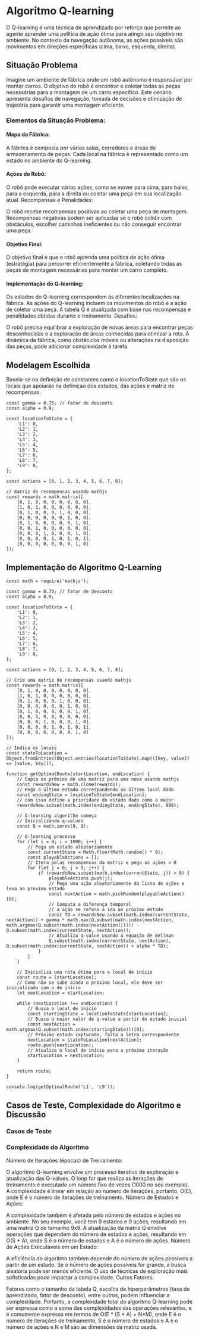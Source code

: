 # Algoritmo Q-learning
O Q-learning é uma técnica de aprendizado por reforço que permite ao agente aprender uma política de ação ótima para atingir seu objetivo no ambiente. No contexto da navegação autônoma, as ações possíveis são movimentos em direções específicas (cima, baixo, esquerda, direita).
## Situação Problema
Imagine um ambiente de fábrica onde um robô autônomo é responsável por montar carros. O objetivo do robô é encontrar e coletar todas as peças necessárias para a montagem de um carro específico. Este cenário apresenta desafios de navegação, tomada de decisões e otimização de trajetória para garantir uma montagem eficiente.

### Elementos da Situação Problema:

#### Mapa da Fábrica:

A fábrica é composta por várias salas, corredores e áreas de armazenamento de peças. Cada local na fábrica é representado como um estado no ambiente do Q-learning.

#### Ações do Robô:

O robô pode executar várias ações, como se mover para cima, para baixo, para a esquerda, para a direita ou coletar uma peça em sua localização atual.
Recompensas e Penalidades:

O robô recebe recompensas positivas ao coletar uma peça de montagem. Recompensas negativas podem ser aplicadas se o robô colidir com obstáculos, escolher caminhos ineficientes ou não conseguir encontrar uma peça.
#### Objetivo Final:

O objetivo final é que o robô aprenda uma política de ação ótima (estratégia) para percorrer eficientemente a fábrica, coletando todas as peças de montagem necessárias para montar um carro completo.
#### Implementação do Q-learning:

Os estados do Q-learning correspondem às diferentes localizações na fábrica.
As ações do Q-learning incluem os movimentos do robô e a ação de coletar uma peça.
A tabela Q é atualizada com base nas recompensas e penalidades obtidas durante o treinamento.
Desafios:

O robô precisa equilibrar a exploração de novas áreas para encontrar peças desconhecidas e a exploração de áreas conhecidas para otimizar a rota.
A dinâmica da fábrica, como obstáculos móveis ou alterações na disposição das peças, pode adicionar complexidade à tarefa.

## Modelagem Escolhida 
Baseia-se na definição de constantes como o locationToState que são os locais que apoiarão na definiçao dos estados, das ações e matriz de recompensas.
~~~
const gamma = 0.75; // fator de desconto
const alpha = 0.9;

const locationToState = {
    'L1': 0,
    'L2': 1,
    'L3': 2,
    'L4': 3,
    'L5': 4,
    'L6': 5,
    'L7': 6,
    'L8': 7,
    'L9': 8,
};

const actions = [0, 1, 2, 3, 4, 5, 6, 7, 8];

// matriz de recompensas usando mathjs
const rewards = math.matrix([
    [0, 1, 0, 0, 0, 0, 0, 0, 0],
    [1, 0, 1, 0, 0, 0, 0, 0, 0],
    [0, 1, 0, 0, 0, 1, 0, 0, 0],
    [0, 0, 0, 0, 0, 0, 1, 0, 0],
    [0, 1, 0, 0, 0, 0, 0, 1, 0],
    [0, 0, 1, 0, 0, 0, 0, 0, 0],
    [0, 0, 0, 1, 0, 0, 0, 1, 0],
    [0, 0, 0, 0, 1, 0, 1, 0, 1],
    [0, 0, 0, 0, 0, 0, 0, 1, 0]
]);

~~~
## Implementação do Algoritmo Q-Learning
~~~
const math = require('mathjs');

const gamma = 0.75; // fator de desconto
const alpha = 0.9;

const locationToState = {
    'L1': 0,
    'L2': 1,
    'L3': 2,
    'L4': 3,
    'L5': 4,
    'L6': 5,
    'L7': 6,
    'L8': 7,
    'L9': 8,
};

const actions = [0, 1, 2, 3, 4, 5, 6, 7, 8];

// Crie uma matriz de recompensas usando mathjs
const rewards = math.matrix([
    [0, 1, 0, 0, 0, 0, 0, 0, 0],
    [1, 0, 1, 0, 0, 0, 0, 0, 0],
    [0, 1, 0, 0, 0, 1, 0, 0, 0],
    [0, 0, 0, 0, 0, 0, 1, 0, 0],
    [0, 1, 0, 0, 0, 0, 0, 1, 0],
    [0, 0, 1, 0, 0, 0, 0, 0, 0],
    [0, 0, 0, 1, 0, 0, 0, 1, 0],
    [0, 0, 0, 0, 1, 0, 1, 0, 1],
    [0, 0, 0, 0, 0, 0, 0, 1, 0]
]);

// Indica os locais
const stateToLocation = Object.fromEntries(Object.entries(locationToState).map(([key, value]) => [value, key]));

function getOptimalRoute(startLocation, endLocation) {
    // Copia os prêmios de uma matriz para uma nova usando mathjs
    const rewardsNew = math.clone(rewards);
    // Pega o último estado correspondendo ao último local dado
    const endingState = locationToState[endLocation];
    // com isso define a prioridade do estado dado como a maior
    rewardsNew.subset(math.index(endingState, endingState), 999);

    // Q-learning algorithm começa
    // Inicializando q-values
    const Q = math.zeros(9, 9);

    // Q-learning processo
    for (let i = 0; i < 1000; i++) {
        // Pega um estado aleatoriamente
        const currentState = Math.floor(Math.random() * 9);
        const playableActions = [];
        // Itera pelas recompensas da matriz e pega as ações > 0
        for (let j = 0; j < 9; j++) {
            if (rewardsNew.subset(math.index(currentState, j)) > 0) {
                playableActions.push(j);
                // Pega uma ação aleatoriamente da lista de ações e leva ao próximo estado
                const nextAction = math.pickRandom(playableActions)[0];
                // Computa a diferença temporal
                // a ação se refere à ida ao próximo estado
                const TD = rewardsNew.subset(math.index(currentState, nextAction)) + gamma * math.max(Q.subset(math.index(nextAction, math.argmax(Q.subset(math.index(nextAction)))))) - Q.subset(math.index(currentState, nextAction));
                // Atualiza q-value usando a equação de Bellman
                Q.subset(math.index(currentState, nextAction), Q.subset(math.index(currentState, nextAction)) + alpha * TD);
            }
        }
    }

    // Inicializa uma rota ótima para o local de início
    const route = [startLocation];
    // Como não se sabe ainda o próximo local, ele deve ser inicializado com o de início
    let nextLocation = startLocation;

    while (nextLocation !== endLocation) {
        // Busca o local de início
        const startingState = locationToState[startLocation];
        // Busca o maior valor de q-value a partir do estado inicial
        const nextAction = math.argmax(Q.subset(math.index(startingState)))[0];
        // Próximo estado capturado, falta a letra correspondente
        nextLocation = stateToLocation[nextAction];
        route.push(nextLocation);
        // Atualiza o local de início para a próxima iteração
        startLocation = nextLocation;
    }

    return route;
}

console.log(getOptimalRoute('L1', 'L9'));
~~~
## Casos de Teste, Complexidade do Algoritmo e Discussão
### Casos de Teste
### Complexidade do Algoritmo
Número de Iterações (épocas) de Treinamento:

O algoritmo Q-learning envolve um processo iterativo de exploração e atualização das Q-values.
O loop for que realiza as iterações de treinamento é executado um número fixo de vezes (1000 no seu exemplo).
A complexidade é linear em relação ao número de iterações, portanto, O(E), onde E é o número de iterações de treinamento.
Número de Estados e Ações:

A complexidade também é afetada pelo número de estados e ações no ambiente.
No seu exemplo, você tem 9 estados e 9 ações, resultando em uma matriz Q de tamanho 9x9.
A atualização da matriz Q envolve operações que dependem do número de estados e ações, resultando em O(S * A), onde S é o número de estados e A é o número de ações.
Número de Ações Executáveis em um Estado:

A eficiência do algoritmo também depende do número de ações possíveis a partir de um estado.
Se o número de ações possíveis for grande, a busca aleatória pode ser menos eficiente.
O uso de técnicas de exploração mais sofisticadas pode impactar a complexidade.
Outros Fatores:

Fatores como o tamanho da tabela Q, escolha de hiperparâmetros (taxa de aprendizado, fator de desconto), entre outros, podem influenciar a complexidade.
Portanto, a complexidade total do algoritmo Q-learning pode ser expressa como a soma das complexidades das operações relevantes, e é comumente expressa em termos de O(E * (S * A) + N*M), onde E é o número de iterações de treinamento, S é o número de estados e A é o número de ações e N e M são as dimensões da matriz usada.